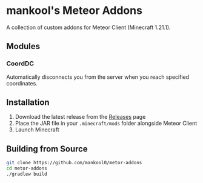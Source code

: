 # mankool's Meteor Addons

A collection of custom addons for Meteor Client (Minecraft 1.21.1).

## Modules

### CoordDC
Automatically disconnects you from the server when you reach specified coordinates.

## Installation

1. Download the latest release from the [Releases](https://github.com/mankool0/metor-addons/releases) page
2. Place the JAR file in your `.minecraft/mods` folder alongside Meteor Client
3. Launch Minecraft

## Building from Source

```bash
git clone https://github.com/mankool0/metor-addons
cd metor-addons
./gradlew build
```
